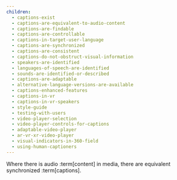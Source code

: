 ```yaml
---
children:
  - captions-exist
  - captions-are-equivalent-to-audio-content
  - captions-are-findable
  - captions-are-controllable
  - captions-in-target-user-language
  - captions-are-synchronized
  - captions-are-consistent
  - captions-do-not-obstruct-visual-information
  - speakers-are-identified
  - languages-of-speech-are-identified
  - sounds-are-identified-or-described
  - captions-are-adaptable
  - alternative-language-versions-are-available
  - captions-enhanced-features
  - captions-in-vr
  - captions-in-vr-speakers
  - style-guide
  - testing-with-users
  - video-player-selection
  - video-player-controls-for-captions
  - adaptable-video-player
  - ar-vr-xr-video-player
  - visual-indicators-in-360-field
  - using-human-captioners
---
```


Where there is audio :term[content] in media, there are equivalent synchronized :term[captions].

